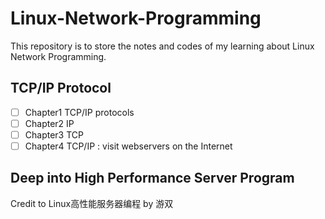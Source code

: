 # Linux-Network-Programming

This repository is to store the notes and codes of my learning about Linux Network Programming.

## TCP/IP Protocol
- [ ] Chapter1 TCP/IP protocols
- [ ] Chapter2 IP
- [ ] Chapter3 TCP
- [ ] Chapter4 TCP/IP : visit webservers on the Internet
## Deep into High Performance Server Program

Credit to Linux高性能服务器编程 by 游双

